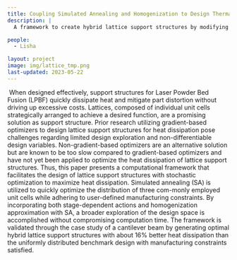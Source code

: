 ```yaml
---
title: Coupling Simulated Annealing and Homogenization to Design Thermally Conductive Hybrid Lattice Support Structure for LPBF
description: |
  A framework to create hybrid lattice support structures by modifying simulated annealing and incorporating homogenization approximation.

people:
  - Lisha

layout: project
image: img/lattice_tmp.png
last-updated: 2023-05-22
---
```

​
When designed effectively, support structures for Laser Powder Bed Fusion (LPBF) quickly dissipate heat and mitigate part distortion without driving up excessive costs. Lattices, composed of individual unit cells strategically arranged to achieve a desired function, are a promising solution as support structure. Prior research utilizing gradient-based optimizers to design lattice support structures for heat dissipation pose challenges regarding limited design exploration and non-differentiable design variables. Non-gradient-based optimizers are an alternative solution but are known to be too slow compared to gradient-based optimizers and have not yet been applied to optimize the heat dissipation of lattice support structures. Thus, this paper presents a computational framework that facilitates the design of lattice support structures with stochastic optimization to maximize heat dissipation. Simulated annealing (SA) is utilized to quickly optimize the distribution of three com-monly employed unit cells while adhering to user-defined manufacturing constraints. By incorporating both stage-dependent actions and homogenization approximation with SA, a broader exploration of the design space is accomplished without compromising computation time. The framework is validated through the case study of a cantilever beam by generating optimal hybrid lattice support structures with about 16% better heat dissipation than the uniformly distributed benchmark design with manufacturing constraints satisfied. 